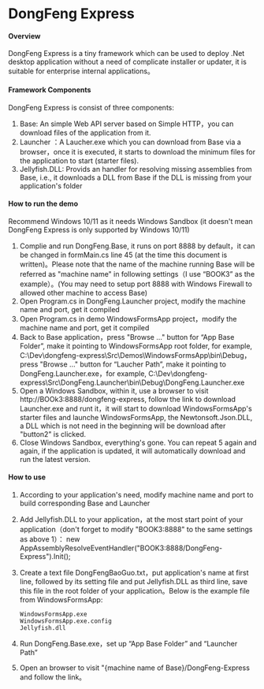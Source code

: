 # DongFeng Express

#### Overview

DongFeng Express is a tiny framework which can be used to deploy .Net desktop application without a need of complicate installer or updater, it is suitable for enterprise internal applications。

#### Framework Components

DongFeng Express is consist of three components: 

1.  Base: An simple Web API server based on Simple HTTP，you can download files of the application from it.
2.  Launcher ：A Laucher.exe which you can download from Base via a browser，once it is executed, it starts to download the minimum files for the application to start (starter files).
3.  Jellyfish.DLL: Provids an handler for resolving missing assemblies from Base, i.e., it downloads a DLL from Base if the DLL is missing from your application's folder


#### How to run the demo

Recommend Windows 10/11 as it needs Windows Sandbox (it doesn't mean DongFeng Express is only supported by Windows 10/11)

1.  Complie and run DongFeng.Base, it runs on port 8888 by default，it can be changed in formMain.cs line 45 (at the time this document is written)。Please note that the name of the machine running Base will be referred as "machine name" in following settings（I use “BOOK3” as the example）。(You may need to setup port 8888 with Windows Firewall to allowed other machine to access Base)
2.  Open Program.cs in DongFeng.Launcher project, modify the machine name and port, get it compiled
3.  Open Program.cs in demo WindowsFormsApp project，modify the machine name and port, get it compiled
4.  Back to Base application，press "Browse ..." button for “App Base Folder”, make it pointing to WindowsFormsApp root folder, for example, C:\Dev\dongfeng-express\Src\Demos\WindowsFormsApp\bin\Debug， press "Browse ..." button for “Laucher Path”, make it pointing to DongFeng.Launcher.exe，for example, C:\Dev\dongfeng-express\Src\DongFeng.Launcher\bin\Debug\DongFeng.Launcher.exe
5.  Open a Windows Sandbox, within it, use a browser to visit http://BOOk3:8888/dongfeng-express, follow the link to download Launcher.exe and runt it，it will start to download WindowsFormsApp's starter files and launche WindowsFormsApp, the Newtonsoft.Json.DLL, a DLL which is not need in the beginning will be download after "button2" is clicked.
6.  Close Windows Sandbox, everything's gone. You can repeat 5 again and again, if the application is updated, it will automatically download and run the latest version.

#### How to use

1.  According to your application's need, modify machine name and port to build corresponding Base and Launcher
2.  Add Jellyfish.DLL to your application，at the most start point of your application（don't forget to modify "BOOK3:8888" to the same settings as above 1）：
        new AppAssemblyResolveEventHandler("BOOK3:8888/DongFeng-Express").Init();
3.  Create a text file DongFengBaoGuo.txt，put application's name at first line, followed by its setting file and put Jellyfish.DLL as third line, save this file in the root folder of your application。Below is the example file from WindowsFormsApp:

        WindowsFormsApp.exe
        WindowsFormsApp.exe.config
        Jellyfish.dll

4.  Run DongFeng.Base.exe，set up “App Base Folder” and “Launcher Path”
5.  Open an browser to visit "{machine name of Base}/DongFeng-Express and follow the link。
